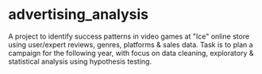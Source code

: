 # advertising_analysis
A project to identify success patterns in video games at "Ice" online store using user/expert reviews, genres, platforms &amp; sales data. Task is to plan a campaign for the following year, with focus on data cleaning, exploratory &amp; statistical analysis using hypothesis testing.
